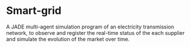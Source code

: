 # Smart-grid
A JADE multi-agent simulation program of an electricity transmission network, to observe and register the real-time status of the each supplier and simulate the evolution of the market over time.
